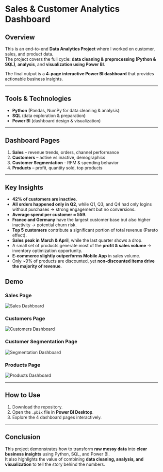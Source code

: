 
# Sales & Customer Analytics Dashboard

##  Overview
This is an end-to-end **Data Analytics Project** where I worked on customer, sales, and product data.  
The project covers the full cycle: **data cleaning & preprocessing (Python & SQL)**, **analysis**, and **visualization using Power BI**.

The final output is a **4-page interactive Power BI dashboard** that provides actionable business insights.

---

## Tools & Technologies
- **Python** (Pandas, NumPy for data cleaning & analysis)  
- **SQL** (data exploration & preparation)  
- **Power BI** (dashboard design & visualization)

---

##  Dashboard Pages
1. **Sales** – revenue trends, orders, channel performance  
2. **Customers** – active vs inactive, demographics  
3. **Customer Segmentation** – RFM & spending behavior  
4. **Products** – profit, quantity sold, top products  

---

##  Key Insights
- **42% of customers are inactive**.  
- **All orders happened only in Q2**, while Q1, Q3, and Q4 had only logins without purchases → strong engagement but no conversions.  
- **Average spend per customer ≈ 559**.  
- **France and Germany** have the largest customer base but also higher inactivity → potential churn risk.  
- **Top 5 customers** contribute a significant portion of total revenue (Pareto effect).  
- **Sales peak in March & April**, while the last quarter shows a drop.  
- A small set of products generate most of the **profit & sales volume** → inventory optimization opportunity.  
- **E-commerce slightly outperforms Mobile App** in sales volume.  
- Only ~9% of products are discounted, yet **non-discounted items drive the majority of revenue**.

##  Demo
### Sales Page
![Sales Dashboard](images/sales.png)

### Customers Page
![Customers Dashboard](images/customers.png)

### Customer Segmentation Page
![Segmentation Dashboard](images/segmentation.png)

### Products Page
![Products Dashboard](images/products.png)

---

##  How to Use
1. Download the repository.  
2. Open the `.pbix` file in **Power BI Desktop**.  
3. Explore the 4 dashboard pages interactively.  

---

## Conclusion
This project demonstrates how to transform **raw messy data** into **clear business insights** using Python, SQL, and Power BI.  
It also highlights the value of combining **data cleaning, analysis, and visualization** to tell the story behind the numbers.
